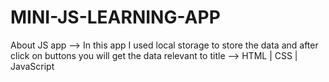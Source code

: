 # MINI-JS-LEARNING-APP
About JS app --> In this app I used local storage to store the data and after click on buttons you will get the data relevant to title --> HTML | CSS | JavaScript
